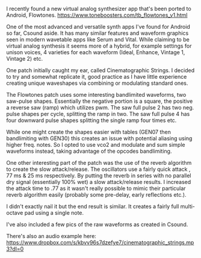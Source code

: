 I recently found a new virtual analog synthesizer app that's been ported to Android, Flowtones. https://www.toneboosters.com/tb_flowtones_v1.html

One of the most advanced and versatile synth apps I've found for Android so far, Csound aside. It has many similar features and waveform graphics seen in modern wavetable apps like Serum and Vital. While claiming to be virtual analog synthesis it seems more of a hybrid, for example settings for unison voices, 4 varieties for each waveform (Ideal, Enhance, Vintage 1, Vintage 2) etc.

One patch initially caught my ear, called Cinematographic Strings. I decided to try and somewhat replicate it, good practice as I have little experience creating unique waveshapes via combining or modulating standard ones.

The Flowtones patch uses some interesting bandlimited waveforms, two saw-pulse shapes. Essentially the negative portion is a square, the positive a reverse saw (ramp) which utilizes pwm. The saw full pulse 2 has two neg. pulse shapes per cycle, splitting the ramp in two. The saw full pulse 4 has four downward pulse shapes splitting the single ramp four times etc.

While one might create the shapes easier with tables (GEN07 then bandlimiting with GEN30) this creates an issue with potential aliasing using higher freq. notes. So I opted to use vco2 and modulate and sum simple waveforms instead, taking advantage of the opcodes bandlimiting.

One other interesting part of the patch was the use of the reverb algorithm to create the slow attack/release. The oscillators use a fairly quick attack , 77 ms & 25 ms respectively. By putting the reverb in series with no parallel dry signal (essentially 100% wet) a slow attack/release results. I increased the attack time to .77 as it wasn't really possible to mimic their particular reverb algorithm easily (probably some pre-delay, early reflections etc.).

I didn't exactly nail it but the end result is similar. It creates a fairly full multi-octave pad using a single note.

I've also included a few pics of the raw waveforms as created in Csound.

There's also an audio example here:
https://www.dropbox.com/s/kbvv96s7dzefye7/cinematographic_strings.mp3?dl=0

